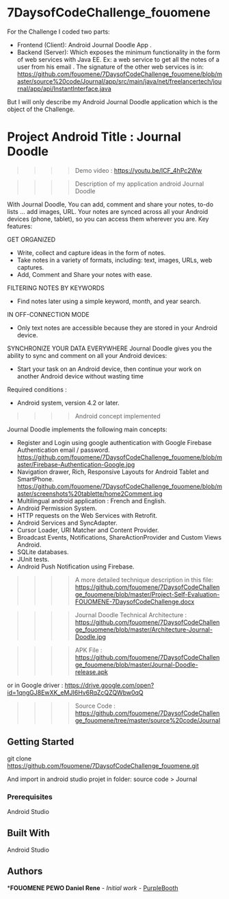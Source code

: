 # 7DaysofCodeChallenge_fouomene
For the Challenge I coded two parts:

* Frontend (Client): Android Journal Doodle App .
* Backend (Server): Which exposes the minimum functionality in the form of web services with Java EE.
Ex: a web service to get all the notes of a user from his email .
The signature of the other web services is in: https://github.com/fouomene/7DaysofCodeChallenge_fouomene/blob/master/source%20code/Journal/app/src/main/java/net/freelancertech/journal/app/api/InstantInterface.java

But I will only describe my Android Journal Doodle application which is the object of the Challenge.

# Project Android Title : Journal Doodle

>>>> Demo video : https://youtu.be/lCF_4hPc2Ww

>>>> Description of my application android Journal Doodle

With Journal Doodle,
You can add, comment and share your notes, to-do lists ... add images, URL.
Your notes are synced across all your Android devices (phone, tablet), so you can access them wherever you are.
Key features:

GET ORGANIZED
* Write, collect and capture ideas in the form of notes.
* Take notes in a variety of formats, including: text, images, URLs, web captures.
* Add, Comment and Share your notes with ease.

FILTERING NOTES BY KEYWORDS
* Find notes later using a simple keyword, month, and year search.

IN OFF-CONNECTION MODE
* Only text notes are accessible because they are stored in your Android device.

SYNCHRONIZE YOUR DATA EVERYWHERE
Journal Doodle gives you the ability to sync and comment on all your Android devices:
* Start your task on an Android device, then continue your work on another Android device without wasting time

Required conditions :
* Android system, version 4.2 or later.

>>>> Android concept implemented

Journal Doodle implements the following main concepts:
 - Register and Login using google authentication with Google Firebase Authentication email / password. https://github.com/fouomene/7DaysofCodeChallenge_fouomene/blob/master/Firebase-Authentication-Google.jpg
 - Navigation drawer, Rich, Responsive Layouts for Android Tablet and SmartPhone. https://github.com/fouomene/7DaysofCodeChallenge_fouomene/blob/master/screenshots%20tablette/home2Comment.jpg
 - Multilingual android application : French and English.
 - Android Permission System.
 - HTTP requests on the Web Services with Retrofit.
 - Android Services and SyncAdapter.
 - Cursor Loader, URI Matcher and Content Provider.
 - Broadcast Events, Notifications, ShareActionProvider and Custom Views Android.
 - SQLite databases.
 - JUnit tests.
 - Android Push Notification using Firebase.
 
>>>> A more detailed technique description in this file: https://github.com/fouomene/7DaysofCodeChallenge_fouomene/blob/master/Project-Self-Evaluation-FOUOMENE-7DaysofCodeChallenge.docx
 
>>>> Journal Doodle Technical Architecture : https://github.com/fouomene/7DaysofCodeChallenge_fouomene/blob/master/Architecture-Journal-Doodle.jpg

>>>> APK File : https://github.com/fouomene/7DaysofCodeChallenge_fouomene/blob/master/Journal-Doodle-release.apk


or in Google driver : https://drive.google.com/open?id=1qngGJ8EwXK_eMJI6Hv6RqZcQZQWbw0qQ

>>>> Source Code : https://github.com/fouomene/7DaysofCodeChallenge_fouomene/tree/master/source%20code/Journal

## Getting Started

git clone https://github.com/fouomene/7DaysofCodeChallenge_fouomene.git 

And import in android studio projet in folder:  source code > Journal

### Prerequisites

Android Studio

## Built With

Android Studio

## Authors

***FOUOMENE PEWO Daniel Rene** - *Initial work* - [PurpleBooth](https://github.com/fouomene/7DaysofCodeChallenge_fouomene)



